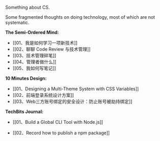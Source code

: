 Something about CS.

Some fragmented thoughts on doing technology, most of which are not systematic.

**The Semi-Ordered Mind:**

- [[01、我是如何学习一项新技术]]
- [[02、聊聊 Code Review 与技术管理]]
- [[03、技术管理碎笔]]
- [[04、管理者做什么]]
- [[05、我如何写笔记]]


**10 Minutes Design:**

* [[01、Designing a Multi-Theme System with CSS Variables]]
* [[02、前端登录系统设计方案]]
* [[03、Web三方账号绑定的安全设计：防止账号被劫持绑定]]


**TechBits Journal:**

- [[01、Build a Global CLI Tool with Node.js]]
* [[02、Record how to publish a npm package]]
